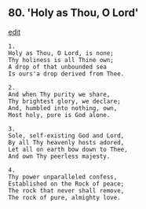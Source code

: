 
## 80.  'Holy as Thou, O Lord'
[edit](https://docs.google.com/document/d/1MpZvLKOj1vw6AvAF8cIUMhz1LR4yQTQa/edit?mode=html)




    1.
    Holy as Thou, O Lord, is none; 
    Thy holiness is all Thine own; 
    A drop of that unbounded sea 
    Is ours'a drop derived from Thee. 

    2.
    And when Thy purity we share, 
    Thy brightest glory, we declare; 
    And, humbled into nothing, own, 
    Most holy, pure is God alone. 

    3.
    Sole, self-existing God and Lord, 
    By all Thy heavenly hosts adored, 
    Let all on earth bow down to Thee, 
    And own Thy peerless majesty. 

    4.
    Thy power unparalleled confess, 
    Established on the Rock of peace; 
    The rock that never shall remove, 
    The rock of pure, almighty love.
